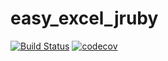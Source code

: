 # easy_excel_jruby

[![Build Status](https://travis-ci.org/guizmaii/easy_excel_jruby.svg?branch=master)](https://travis-ci.org/guizmaii/easy_excel_jruby)
[![codecov](https://codecov.io/gh/guizmaii/easy_excel_jruby/branch/master/graph/badge.svg)](https://codecov.io/gh/guizmaii/easy_excel_jruby)